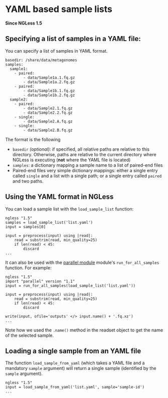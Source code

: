 # YAML based sample lists

**Since NGLess 1.5**

## Specifying a list of samples in a YAML file:

You can specify a list of samples in YAML format.

    basedir: /share/data/metagenomes
    samples:
      sample1:
        - paired:
            - data/Sample1a.1.fq.gz
            - data/Sample1a.2.fq.gz
        - paired:
            - data/Sample1b.1.fq.gz
            - data/Sample1b.2.fq.gz
      sample2:
        - paired:
            - data/Sample2.1.fq.gz
            - data/Sample2.2.fq.gz
        - single:
            - data/Sample2.A.fq.gz
        - single:
            - data/Sample2.B.fq.gz

The format is the following

- `basedir` *(optional)*: if specified, all relative paths are relative to this directory. Otherwise, paths are relative to the current directory where NGLess is executing (**not** where the YAML file is located)
- `samples`: a dictionary mapping a sample name to a list of paired-end files
- Paired-end files very simple dictionary mappings: either a single entry called `single` and a list with a single path; or a single entry called `paired` and two paths.

## Using the YAML format in NGLess

You can load a sample list with the `load_sample_list` function:

    ngless "1.5"
    samples = load_sample_list('list.yaml')
    input = samples[0]

    input = preprocess(input) using |read|:
        read = substrim(read, min_quality=25)
        if len(read) < 45:
            discard
    ...


It can also be used with the [parallel module](stdlib.html) module's
`run_for_all_samples` function. For example:

    ngless "1.5"
    import "parallel" version "1.1"
    input = run_for_all_samples(load_sample_list('list.yaml'))

    input = preprocess(input) using |read|:
        read = substrim(read, min_quality=25)
        if len(read) < 45:
            discard
    
    write(input, ofile='outputs' </> input.name() + '.fq.xz')
    ...

Note how we used the `.name()` method in the readset object to get the name of
the selected sample.

## Loading a single sample from an YAML file

The function `load_sample_from_yaml` (which takes a YAML file and a mandatory
`sample` argument) will return a single sample (identified by the `sample`
argument).

    ngless "1.5"
    input = load_sample_from_yaml('list.yaml', sample='sample-id')
    ...

